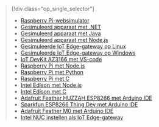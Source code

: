 > [!div class="op_single_selector"]
> * [Raspberry Pi-websimulator](../articles/iot-hub/iot-hub-raspberry-pi-web-simulator-get-started.md)   
> * [Gesimuleerd apparaat met .NET](../articles/iot-hub/iot-hub-csharp-csharp-getstarted.md)
> * [Gesimuleerd apparaat met Java](../articles/iot-hub/iot-hub-java-java-getstarted.md)
> * [Gesimuleerd apparaat met Node.js](../articles/iot-hub/iot-hub-node-node-getstarted.md)
> * [Gesimuleerde IoT Edge-gateway op Linux](../articles/iot-hub/iot-hub-linux-iot-edge-get-started.md)
> * [Gesimuleerde IoT Edge-gateway op Windows](../articles/iot-hub/iot-hub-windows-iot-edge-get-started.md)
> * [IoT DevKit AZ3166 met VS-code](../articles/iot-hub/iot-hub-arduino-iot-devkit-az3166-get-started.md)
> * [Raspberry Pi met Node.js](../articles/iot-hub/iot-hub-raspberry-pi-kit-node-get-started.md)
> * [Raspberry Pi met Python](../articles/iot-hub/iot-hub-raspberry-pi-kit-python-get-started.md)
> * [Raspberry Pi met C](../articles/iot-hub/iot-hub-raspberry-pi-kit-c-get-started.md)
> * [Intel Edison met Node.js](../articles/iot-hub/iot-hub-intel-edison-kit-node-get-started.md)
> * [Intel Edison met C](../articles/iot-hub/iot-hub-intel-edison-kit-c-get-started.md)
> * [Adafruit Feather HUZZAH ESP8266 met Arduino IDE](../articles/iot-hub/iot-hub-arduino-huzzah-esp8266-get-started.md)
> * [Sparkfun ESP8266 Thing Dev met Arduino IDE](../articles/iot-hub/iot-hub-sparkfun-esp8266-thing-dev-get-started.md)
> * [Adafruit Feather M0 met Arduino IDE](../articles/iot-hub/iot-hub-adafruit-feather-m0-wifi-kit-arduino-get-started.md)
> * [Intel NUC instellen als IoT Edge-gateway](../articles/iot-hub/iot-hub-gateway-kit-c-lesson1-set-up-nuc.md)